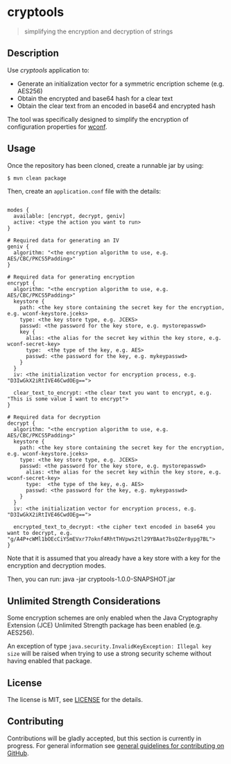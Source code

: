 # cryptools
> simplifying the encryption and decryption of strings

## Description
Use *cryptools* application to:
+ Generate an initialization vector for a symmetric encription scheme (e.g. AES256)
+ Obtain the encrypted and base64 hash for a clear text 
+ Obtain the clear text from an encoded in base64 and encrypted hash

The tool was specifically designed to simplify the encryption of configuration properties for [wconf](https://github.com/sergiofgonzalez/waterfall-config).

## Usage
Once the repository has been cloned, create a runnable jar by using:
```bash
$ mvn clean package
```

Then, create an `application.conf` file with the details:

```

modes {
  available: [encrypt, decrypt, geniv]
  active: <type the action you want to run>
}

# Required data for generating an IV
geniv {
  algorithm: "<the encryption algorithm to use, e.g. AES/CBC/PKCS5Padding>"
}

# Required data for generating encryption
encrypt {
  algorithm: "<the encryption algorithm to use, e.g. AES/CBC/PKCS5Padding>"
  keystore {
    path: <the key store containing the secret key for the encryption, e.g. wconf-keystore.jceks>
    type: <the key store type, e.g. JCEKS>
    passwd: <the password for the key store, e.g. mystorepasswd>
    key {
      alias: <the alias for the secret key within the key store, e.g. wconf-secret-key>
      type:  <the type of the key, e.g. AES>
      passwd: <the password for the key, e.g. mykeypasswd>
    }
  }
  iv: <the initialization vector for encryption process, e.g. "D3IwGkX2iRtIVE46CwdOEg==">
  
  clear_text_to_encrypt: <the clear text you want to encrypt, e.g. "This is some value I want to encrypt">
}

# Required data for decryption
decrypt {
  algorithm: "<the encryption algorithm to use, e.g. AES/CBC/PKCS5Padding>"
  keystore {
    path: <the key store containing the secret key for the encryption, e.g. wconf-keystore.jceks>
    type: <the key store type, e.g. JCEKS>
    passwd: <the password for the key store, e.g. mystorepasswd>
      alias: <the alias for the secret key within the key store, e.g. wconf-secret-key>
      type:  <the type of the key, e.g. AES>
      passwd: <the password for the key, e.g. mykeypasswd>
    }
  }
  iv: <the initialization vector for encryption process, e.g. "D3IwGkX2iRtIVE46CwdOEg==">
  
  encrypted_text_to_decrypt: <the cipher text encoded in base64 you want to decrypt, e.g. "g/A4P+cWMl1bOEcCiYSmEVxr77oknf4RhtTHVpws2tl29YBAat7bsQZer8ypg7BL">
}
```   

Note that it is assumed that you already have a key store with a key for the encryption and decryption modes.

Then, you can run:
java -jar cryptools-1.0.0-SNAPSHOT.jar

## Unlimited Strength Considerations
Some encryption schemes are only enabled when the Java Cryptography Extension (JCE) Unlimited Strength package has been enabled (e.g. AES256).

An exception of type `java.security.InvalidKeyException: Illegal key size` will be raised when trying to use a strong security scheme without having enabled that package.

## License
The license is MIT, see [LICENSE](./LICENSE) for the details.

## Contributing
Contributions will be gladly accepted, but this section is currently in progress.
For general information see [general guidelines for contributing on GitHub](https://guides.github.com/activities/contributing-to-open-source/).